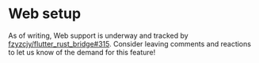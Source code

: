 # Web setup

As of writing, Web support is underway and tracked by [fzyzcjy/flutter_rust_bridge#315](https://github.com/fzyzcjy/flutter_rust_bridge/issues/315).
Consider leaving comments and reactions to let us know of the demand for this feature!

